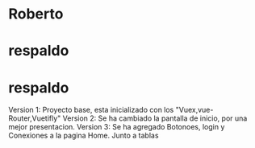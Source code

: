 # Roberto
# respaldo
# respaldo
Version 1: Proyecto base, esta inicializado con los "Vuex,vue-Router,Vuetifly"
Version 2: Se ha cambiado la pantalla de inicio, por una mejor presentacion.
Version 3: Se ha agregado Botonoes, login y Conexiones a la pagina Home. Junto a tablas
